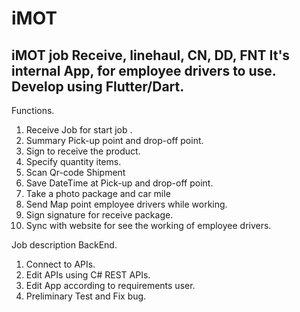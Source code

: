 # iMOT
iMOT job Receive, linehaul, CN, DD, FNT
It's internal App, for employee drivers to use.
Develop using Flutter/Dart.
---------------------------
Functions.

1. Receive Job for start job .
2. Summary Pick-up point and drop-off point.
3. Sign to receive the product.
4. Specify quantity items.
5. Scan Qr-code Shipment
6. Save DateTime at Pick-up and drop-off point.
7. Take a photo package and car mile
8. Send Map point employee drivers while working.
9. Sign signature for receive package.
10. Sync with website for see the working of employee drivers.

Job description
BackEnd.
 1. Connect to APIs.
 2. Edit APIs using C# REST APIs.
 3. Edit App according to requirements user.
 4. Preliminary Test and Fix bug.

